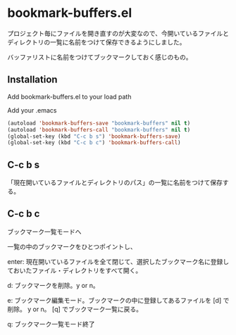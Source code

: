 # bookmark-buffers.el

プロジェクト毎にファイルを開き直すのが大変なので、今開いているファイルとディレクトリの一覧に名前をつけて保存できるようにしました。

バッファリストに名前をつけてブックマークしておく感じのもの。


## Installation

Add bookmark-buffers.el to your load path

Add your .emacs
```cl
(autoload 'bookmark-buffers-save "bookmark-buffers" nil t)
(autoload 'bookmark-buffers-call "bookmark-buffers" nil t)
(global-set-key (kbd "C-c b s") 'bookmark-buffers-save)
(global-set-key (kbd "C-c b c") 'bookmark-buffers-call)
```

## C-c b s
「現在開いているファイルとディレクトリのパス」の一覧に名前をつけて保存する。


## C-c b c
ブックマーク一覧モードへ

一覧の中のブックマークをひとつポイントし、

enter: 現在開いているファイルを全て閉じて、選択したブックマーク名に登録しておいたファイル・ディレクトリをすべて開く。

d: ブックマークを削除。y or n。

e: ブックマーク編集モード。ブックマークの中に登録してあるファイルを [d] で削除。 y or n。 [q] でブックマーク一覧に戻る。

q: ブックマーク一覧モード終了



